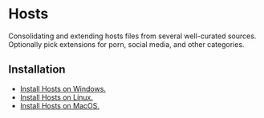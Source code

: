 # Hosts

Consolidating and extending hosts files from several well-curated sources. Optionally pick extensions for porn, social media, and other categories.

## Installation

- [Install Hosts on Windows.](https://www.libexplainer.com/StevenBlack/hosts/hosts_installation.html#windows)
- [Install Hosts on Linux.](https://www.libexplainer.com/StevenBlack/hosts/hosts_installation.html#linux)
- [Install Hosts on MacOS.](https://www.libexplainer.com/StevenBlack/hosts/hosts_installation.html#macos)
